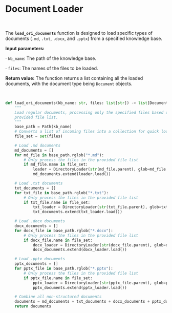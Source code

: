 # Document Loader
<br/>

The **`load_ori_documents`** function is designed to load specific types of documents (`.md`, `.txt`, `.docx`, and `.pptx`) from a specified knowledge base.

**Input parameters:**

· `kb_name`: The path of the knowledge base.

· `files`: The names of the files to be loaded.


**Return value:**
The function returns a list containing all the loaded documents, with the document type being `Document` objects.

<br/>

```python
def load_ori_documents(kb_name: str, files: list[str]) -> list[Document]:
    """
    Load regular documents, processing only the specified files based on the 
    provided file list.
    """
    base_path = Path(kb_name)
    # Converts a list of incoming files into a collection for quick lookups
    file_set = set(files)  

    # Load .md documents
    md_documents = []
    for md_file in base_path.rglob("*.md"):
        # Only process the files in the provided file list
        if md_file.name in file_set:  
            loader = DirectoryLoader(str(md_file.parent), glob=md_file.name)
            md_documents.extend(loader.load())

    # Load .txt documents
    txt_documents = []
    for txt_file in base_path.rglob("*.txt"):
        # Only process the files in the provided file list
        if txt_file.name in file_set:  
            txt_loader = DirectoryLoader(str(txt_file.parent), glob=txt_file.name)
            txt_documents.extend(txt_loader.load())

    # Load .docx documents
    docx_documents = []
    for docx_file in base_path.rglob("*.docx"):
        # Only process the files in the provided file list
        if docx_file.name in file_set:  
            docx_loader = DirectoryLoader(str(docx_file.parent), glob=docx_file.name)
            docx_documents.extend(docx_loader.load())

    # Load .pptx documents
    pptx_documents = []
    for pptx_file in base_path.rglob("*.pptx"):
        # Only process the files in the provided file list
        if pptx_file.name in file_set:  
            pptx_loader = DirectoryLoader(str(pptx_file.parent), glob=pptx_file.name)
            pptx_documents.extend(pptx_loader.load())

    # Combine all non-structured documents
    documents = md_documents + txt_documents + docx_documents + pptx_documents
    return documents
```